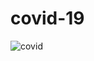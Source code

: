 # covid-19
![covid](https://user-images.githubusercontent.com/51195476/86038143-5442a000-b9f5-11ea-84f8-49ae44c86f53.PNG)
